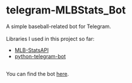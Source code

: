 # telegram-MLBStats_Bot
A simple baseball-related bot for Telegram.<br><br>
Libraries I used in this project so far:
<ul>
<li><a href="https://github.com/toddrob99/MLB-StatsAPI" target="_blank">MLB-StatsAPI</a></li>
<li><a href="https://github.com/python-telegram-bot/python-telegram-bot" target="_blank">python-telegram-bot</a></li>
</ul><br>
You can find the bot <a href="https://t.me/MLBStats_Bot" target="_blank">here</a>.